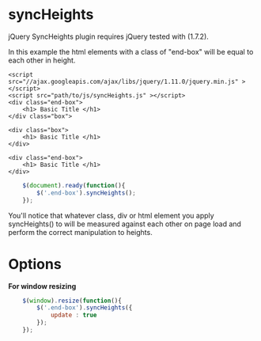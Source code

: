 syncHeights
===========

jQuery SyncHeights plugin requires jQuery tested with (1.7.2).

In this example the html elements with a class of "end-box" will be equal to each other in height.

```
<script src="//ajax.googleapis.com/ajax/libs/jquery/1.11.0/jquery.min.js" ></script>
<script src="path/to/js/syncHeights.js" ></script>
<div class="end-box">
	<h1> Basic Title </h1>
</div class="box">

<div class="box">
	<h1> Basic Title </h1>
</div>

<div class="end-box">
	<h1> Basic Title </h1>
</div>
```

```javascript
	$(document).ready(function(){	
		$('.end-box').syncHeights();		
	});

```


<p>You'll notice that whatever class, div or html element you apply syncHeights() to will be measured against each other on page load and perform the correct manipulation to heights.</p>

<h1>Options</h1>

<b> For window resizing </b>

```javascript
	$(window).resize(function(){
		$('.end-box').syncHeights({
			update : true
		});
	});	
```
